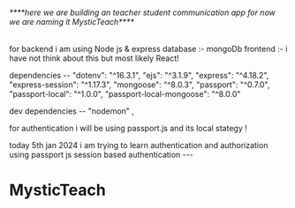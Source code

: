 
<h6>
  ****here we are building an teacher student communication app for now we are naming it MysticTeach****
</h6>

for backend i am using Node js & express 
database :- mongoDb
frontend :- i have not think about this but most likely React!


dependencies -- 
    "dotenv": "^16.3.1", 
    "ejs": "^3.1.9",
    "express": "^4.18.2",
    "express-session": "^1.17.3",
    "mongoose": "^8.0.3",
    "passport": "^0.7.0",
    "passport-local": "^1.0.0",
    "passport-local-mongoose": "^8.0.0"


dev dependencies -- 
    "nodemon" ,



for authentication i will be using passport.js and its local stategy !

today 5th jan 2024 i am trying to learn authentication and authorization using passport js session based authentication ---




# MysticTeach
